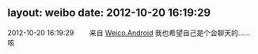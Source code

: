 layout: weibo
date: 2012-10-20 16:19:29
---
2012-10-20 16:19:29  &nbsp;&nbsp;&nbsp;&nbsp;&nbsp;&nbsp; 来自 <a href="http://app.weibo.com/t/feed/l4RWD" rel="nofollow">Weico.Android</a>
我也希望自己是个会聊天的……咳 ​​​
